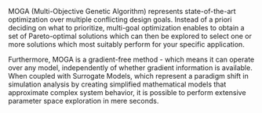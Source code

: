MOGA (Multi-Objective Genetic Algorithm) represents state-of-the-art optimization over multiple conflicting design goals. Instead of a priori deciding on what to prioritize, multi-goal optimization enables to obtain a set of Pareto-optimal solutions which can then be explored to select one or more solutions which most suitably perform for your specific application.

Furthermore, MOGA is a gradient-free method - which means it can operate over any model, independently of whether gradient information is available. When coupled with Surrogate Models, which represent a paradigm shift in simulation analysis by creating simplified mathematical models that approximate complex system behavior, it is possible to perform extensive parameter space exploration in mere seconds.
